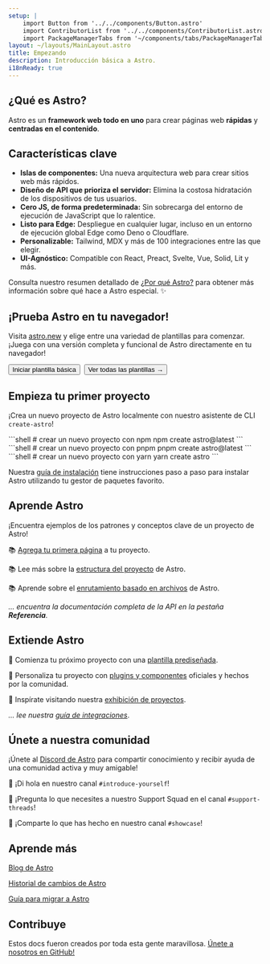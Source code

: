 ```yaml
---
setup: |
    import Button from '../../components/Button.astro'
    import ContributorList from '../../components/ContributorList.astro'
    import PackageManagerTabs from '~/components/tabs/PackageManagerTabs.astro'
layout: ~/layouts/MainLayout.astro
title: Empezando
description: Introducción básica a Astro.
i18nReady: true
---
```


<h2>¿Qué es Astro?</h2>

Astro es un **framework web todo en uno** para crear páginas web **rápidas** y **centradas en el contenido**.

## Características clave

- **Islas de componentes:** Una nueva arquitectura web para crear sitios web más rápidos.
- **Diseño de API que prioriza el servidor:** Elimina la costosa hidratación de los dispositivos de tus usuarios.
- **Cero JS, de forma predeterminada:** Sin sobrecarga del entorno de ejecución de JavaScript que lo ralentice.
- **Listo para Edge:** Despliegue en cualquier lugar, incluso en un entorno de ejecución global Edge como Deno o Cloudflare.
- **Personalizable:** Tailwind, MDX y más de 100 integraciones entre las que elegir.
- **UI-Agnóstico:** Compatible con React, Preact, Svelte, Vue, Solid, Lit y más.

<!-- - Cargado de componente **`client:visible`:** Si tu usuario nunca lo ve, nunca se carga. -->
<!-- - **Optimizaciones de imagen:** Nuestro propio componente `<Image />` -->
<!-- - **Compatibilidad con TypeScript** -->
<!-- - **Enrutamiento basado en archivos:** Cada archivo en el directorio de páginas se convierte en una ruta. -->

Consulta nuestro resumen detallado de [¿Por qué Astro?](/es/concepts/why-astro/) para obtener más información sobre qué hace a Astro especial. ✨

## ¡Prueba Astro en tu navegador!

Visita [astro.new](https://astro.new/) y elige entre una variedad de plantillas para comenzar. ¡Juega con una versión completa y funcional de Astro directamente en tu navegador!

<div style="display: flex; flex-wrap: wrap; gap: 0.5rem;">
    <Button href="https://astro.new/basics?on=stackblitz">Iniciar plantilla básica</Button>
    <Button variant="outline" href="https://astro.new/">Ver todas las plantillas →</Button>
</div>

## Empieza tu primer proyecto

¡Crea un nuevo proyecto de Astro localmente con nuestro asistente de CLI `create-astro`!

<PackageManagerTabs>
  <Fragment slot="npm">
  ```shell
  # crear un nuevo proyecto con npm
  npm create astro@latest
  ```
  </Fragment>
  <Fragment slot="pnpm">
  ```shell
  # crear un nuevo proyecto con pnpm
  pnpm create astro@latest
  ```
  </Fragment>
  <Fragment slot="yarn">
  ```shell
  # crear un nuevo proyecto con yarn
  yarn create astro
  ```
  </Fragment>
</PackageManagerTabs>

Nuestra [guía de instalación](/es/install/auto/) tiene instrucciones paso a paso para instalar Astro utilizando tu gestor de paquetes favorito.

## Aprende Astro

¡Encuentra ejemplos de los patrones y conceptos clave de un proyecto de Astro!

📚 [Agrega tu primera página](/es/core-concepts/astro-pages/) a tu proyecto.

📚 Lee más sobre la [estructura del proyecto](/es/core-concepts/project-structure/) de Astro.

📚 Aprende sobre el [enrutamiento basado en archivos](/es/core-concepts/routing/) de Astro.

*... encuentra la documentación completa de la API en la pestaña **Referencia**.*

## Extiende Astro

🧰 Comienza tu próximo proyecto con una [plantilla prediseñada](https://astro.build/themes).

🧰 Personaliza tu proyecto con [plugins y componentes](https://astro.build/integrations/) oficiales y hechos por la comunidad.

🧰 Inspírate visitando nuestra [exhibición de proyectos](https://astro.build/showcase).

*... lee nuestra [guía de integraciones](/es/guides/integrations-guide/)*.


## Únete a nuestra comunidad

¡Únete al [Discord de Astro](https://astro.build/chat) para compartir conocimiento y recibir ayuda de una comunidad activa y muy amigable!

💬 ¡Di hola en nuestro canal `#introduce-yourself`!

💬 ¡Pregunta lo que necesites a nuestro Support Squad en el canal `#support-threads`!

💬 ¡Comparte lo que has hecho en nuestro canal `#showcase`!


## Aprende más

[Blog de Astro](https://astro.build/blog/)

[Historial de cambios de Astro](https://github.com/withastro/astro/blob/main/packages/astro/CHANGELOG.md)

[Guía para migrar a Astro](/es/migrate/)


## Contribuye

Estos docs fueron creados por toda esta gente maravillosa. [Únete a nosotros en GitHub!](https://github.com/withastro/docs)

<ContributorList githubRepo="withastro/docs" />
